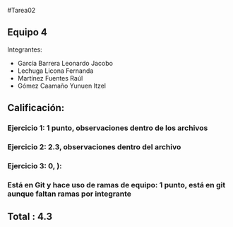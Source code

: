 #Tarea02
## Equipo 4

Integrantes: 
+ García Barrera Leonardo Jacobo
+ Lechuga Licona Fernanda
+ Martínez Fuentes Raúl
+ Gómez Caamaño Yunuen Itzel

## Calificación:

### Ejercicio 1: 1 punto, observaciones dentro de los archivos

### Ejercicio 2: 2.3, observaciones dentro del archivo

### Ejercicio 3: 0, ): 

### Está en Git y hace uso de ramas de equipo: 1 punto, está en git aunque faltan ramas por integrante

## **Total** : 4.3